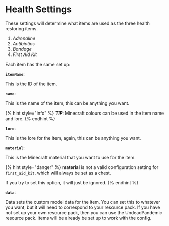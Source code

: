 # Health Settings

These settings will determine what items are used as the three health restoring items.

1. _Adrenaline_
2. _Antibiotics_
3. _Bandage_
4. _First Aid Kit_

Each item has the same set up:

**`itemName`**:

This is the ID of the item.

**`name`**:

This is the name of the item, this can be anything you want.

{% hint style="info" %}
_**TIP**_: Minecraft colours can be used in the item name and lore.
{% endhint %}

**`lore`**:

This is the lore for the item, again, this can be anything you want.

**`material`**:

This is the Minecraft material that you want to use for the item.

{% hint style="danger" %}
**material** is not a valid configuration setting for `first_aid_kit`, which will always be set as a chest.

If you try to set this option, it will just be ignored.
{% endhint %}

**`data`**:

Data sets the custom model data for the item. You can set this to whatever you want, but it will need to correspond to your resource pack. If you have not set up your own resource pack, then you can use the UndeadPandemic resource pack. Items will be already be set up to work with the config.
